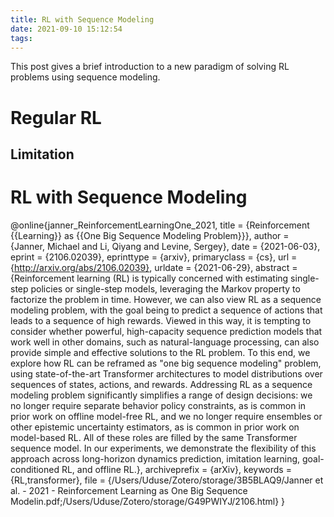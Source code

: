 ```yaml
---
title: RL with Sequence Modeling
date: 2021-09-10 15:12:54
tags:
---
```


This post gives a brief introduction to a new paradigm of solving RL problems using sequence modeling.

# Regular RL

## Limitation

# RL with Sequence Modeling 


@online{janner_ReinforcementLearningOne_2021,
  title = {Reinforcement {{Learning}} as {{One Big Sequence Modeling Problem}}},
  author = {Janner, Michael and Li, Qiyang and Levine, Sergey},
  date = {2021-06-03},
  eprint = {2106.02039},
  eprinttype = {arxiv},
  primaryclass = {cs},
  url = {http://arxiv.org/abs/2106.02039},
  urldate = {2021-06-29},
  abstract = {Reinforcement learning (RL) is typically concerned with estimating single-step policies or single-step models, leveraging the Markov property to factorize the problem in time. However, we can also view RL as a sequence modeling problem, with the goal being to predict a sequence of actions that leads to a sequence of high rewards. Viewed in this way, it is tempting to consider whether powerful, high-capacity sequence prediction models that work well in other domains, such as natural-language processing, can also provide simple and effective solutions to the RL problem. To this end, we explore how RL can be reframed as "one big sequence modeling" problem, using state-of-the-art Transformer architectures to model distributions over sequences of states, actions, and rewards. Addressing RL as a sequence modeling problem significantly simplifies a range of design decisions: we no longer require separate behavior policy constraints, as is common in prior work on offline model-free RL, and we no longer require ensembles or other epistemic uncertainty estimators, as is common in prior work on model-based RL. All of these roles are filled by the same Transformer sequence model. In our experiments, we demonstrate the flexibility of this approach across long-horizon dynamics prediction, imitation learning, goal-conditioned RL, and offline RL.},
  archiveprefix = {arXiv},
  keywords = {RL,transformer},
  file = {/Users/Uduse/Zotero/storage/3B5BLAQ9/Janner et al. - 2021 - Reinforcement Learning as One Big Sequence Modelin.pdf;/Users/Uduse/Zotero/storage/G49PWIYJ/2106.html}
}

